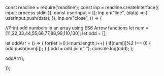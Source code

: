const readline = require('readline');
const inp = readline.createInterface({
  input: process.stdin
});
const userInput = [];
inp.on("line", (data) => {
 userInput.push(data);
});
inp.on("close", () => {

//Print odd numbers in an array using ES6 Arrow functions
let num = [11,22,33,44,55,66,77,88,99,110,130];
let odd = [];

let oddArr = () => {
    for(let i=0;i<num.length;i++)
    {
        if(num[i]%2 !== 0)
        {
            odd.push(num[i]);
        }
    }
    odd = odd.join(" ");
    console.log(odd);
};

oddArr();

});
